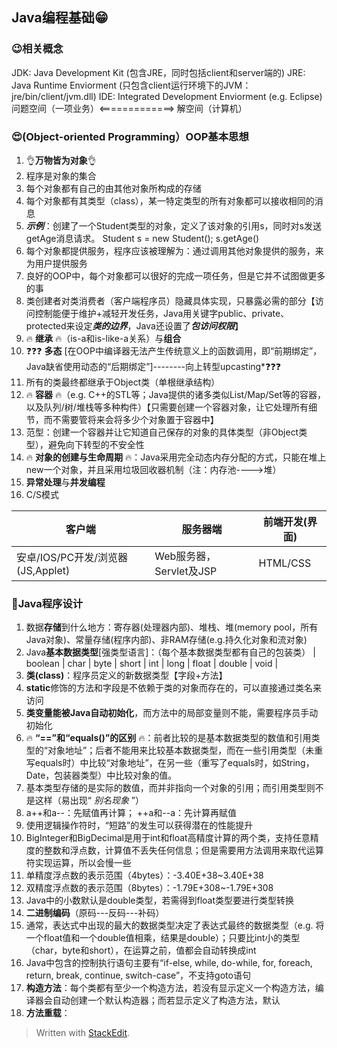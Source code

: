 ## Java编程基础😁

### 😉相关概念
JDK: Java Development Kit (包含JRE，同时包括client和server端的)
JRE: Java Runtime Enviorment (只包含client运行环境下的JVM：jre/bin/client/jvm.dll)
IDE: Integrated Development Enviorment (e.g. Eclipse)
问题空间（一项业务）<=============>   解空间（计算机）

### 😍(Object-oriented Programming）OOP基本思想
1. 👌**万物皆为对象**👌
2. 程序是对象的集合
3. 每个对象都有自己的由其他对象所构成的存储
4. 每个对象都有其类型（class），某一特定类型的所有对象都可以接收相同的消息
5. ***示例***：创建了一个Student类型的对象，定义了该对象的引用s，同时对s发送getAge消息请求。 
    Student s = new Student();
    s.getAge()   
6. 每个对象都提供服务，程序应该被理解为：通过调用其他对象提供的服务，来为用户提供服务
7. 良好的OOP中，每个对象都可以很好的完成一项任务，但是它并不试图做更多的事
8. 类创建者对类消费者（客户端程序员）隐藏具体实现，只暴露必需的部分【访问控制能便于维护+减轻开发任务，Java用关键字public、private、protected来设定*****类的边界*****，Java还设置了*****包访问权限*****】
9. 🔥 **继承** 🔥（is-a和is-like-a关系）与**组合**
10. ❓❓❓ **多态** [在OOP中编译器无法产生传统意义上的函数调用，即“前期绑定”，Java缺省使用动态的“后期绑定”]--------向上转型upcasting*❓❓❓
11. 所有的类最终都继承于Object类（单根继承结构）
12. 🔥 **容器** 🔥（e.g. C++的STL等；Java提供的诸多类似List/Map/Set等的容器，以及队列/树/堆栈等多种构件）【只需要创建一个容器对象，让它处理所有细节，而不需要管将来会将多少个对象置于容器中】
13. 范型：创建一个容器并让它知道自己保存的对象的具体类型（非Object类型），避免向下转型的不安全性
14. 🔥 **对象的创建与生命周期** 🔥：Java采用完全动态内存分配的方式，只能在堆上new一个对象，并且采用垃圾回收器机制（注：内存池---->堆）
15. **异常处理**与**并发编程**
16. C/S模式

| 客户端 | 服务器端 | 前端开发(界面) |
|--|--|--|
| 安卓/IOS/PC开发/浏览器(JS,Applet) | Web服务器，Servlet及JSP | HTML/CSS |


###  📝Java程序设计
1. 数据**存储**到什么地方：寄存器(处理器内部)、堆栈、堆(memory pool，所有Java对象)、常量存储(程序内部)、非RAM存储(e.g.持久化对象和流对象)
2. Java**基本数据类型**[强类型语言]：（每个基本数据类型都有自己的包装类）
| boolean | char | byte | short | int | long | float | double | void |
3. **类(class)**：程序员定义的新数据类型【字段+方法】
4. **static**修饰的方法和字段是不依赖于类的对象而存在的，可以直接通过类名来访问
5. **类变量能被Java自动初始化**，而方法中的局部变量则不能，需要程序员手动初始化
6. 🔥 **“==”和“equals()”的区别** 🔥：前者比较的是基本数据类型的数值和引用类型的“对象地址”；后者不能用来比较基本数据类型，而在一些引用类型（未重写equals时）中比较“对象地址”，在另一些（重写了equals时，如String，Date，包装器类型）中比较对象的值。
7. 基本类型存储的是实际的数值，而并非指向一个对象的引用；而引用类型则不是这样（易出现“  *别名现象*  ”）
8. a++和a--：先赋值再计算； ++a和--a：先计算再赋值
9. 使用逻辑操作符时，“短路”的发生可以获得潜在的性能提升
10. BigInteger和BigDecimal是用于int和float高精度计算的两个类，支持任意精度的整数和浮点数，计算值不丢失任何信息；但是需要用方法调用来取代运算符实现运算，所以会慢一些
11. 单精度浮点数的表示范围（4bytes）：-3.40E+38~3.40E+38
12. 双精度浮点数的表示范围（8bytes）：-1.79E+308~-1.79E+308
13. Java中的小数默认是double类型，若需得到float类型要进行类型转换
14. **二进制编码**（原码---反码---补码）
15. 通常，表达式中出现的最大的数据类型决定了表达式最终的数据类型（e.g. 将一个float值和一个double值相乘，结果是double）；只要比int小的类型（char，byte和short），在运算之前，值都会自动转换成int
16. Java中包含的控制执行语句主要有“if-else, while, do-while, for, foreach, return, break, continue, switch-case”，不支持goto语句
17. **构造方法**：每个类都有至少一个构造方法，若没有显示定义一个构造方法，编译器会自动创建一个默认构造器；而若显示定义了构造方法，默认
18. **方法重载**： 


> Written with [StackEdit](https://stackedit.io/).
<!--stackedit_data:
eyJoaXN0b3J5IjpbMTc1MjA3Njc3NCwtNDg5MDQxNDkwLDEyMD
g0MzcwNTYsLTMzMTM2OTY0MiwtMTMzOTI2MzAxNCwtODIzNDYw
MzEzLDUzNTQ4ODU1Niw1NjUxMzE2NSwtMjEyNDc5NjQ4NCw1OT
ExMzU2NzEsMTA2ODM5MDU4NSwtNDM1NDgzODE0LDIwMjk3Mzg1
ODIsLTIwMTQ2MjM3NjgsNTcwNDkyNDYyLC0xMzE3NzcwNjk1LD
EzNjA1MjU3LC03NjM4NzAwODUsLTM3MzY1NzIxMyw0NTY5MTM5
MThdfQ==
-->